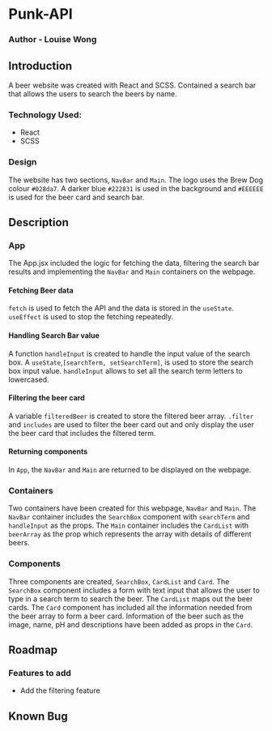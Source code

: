 # Punk-API 
### Author - Louise Wong

## Introduction
A beer website was created with React and SCSS. Contained a search bar that allows the users to search the beers by name. 

### Technology Used:
- React
- SCSS

### Design 
The website has two sections, `NavBar` and `Main`. The logo uses the Brew Dog colour `#028da7`. A darker blue `#222831` is used in the background and `#EEEEEE` is used for the beer card and search bar.

## Description 
### App 
The App.jsx included the logic for fetching the data, filtering the search bar results and implementing the `NavBar` and `Main` containers on the webpage.
#### Fetching Beer data
`fetch` is used to fetch the API and the data is stored in the `useState`. `useEffect` is used to stop the fetching repeatedly.
#### Handling Search Bar value
A function `handleInput` is created to handle the input value of the search box. A `useState`,`[searchTerm, setSearchTerm]`, is used to store the search box input value. `handleInput` allows to set all the search term letters to lowercased.
#### Filtering the beer card
A variable `filteredBeer` is created to store the filtered beer array. `.filter` and `includes` are used to filter the beer card out and only display the user the beer card that includes the filtered term.
#### Returning components
In `App`, the `NavBar` and `Main` are returned to be displayed on the webpage. 

### Containers
Two containers have been created for this webpage, `NavBar` and `Main`. The `NavBar` container includes the `SearchBox` component with `searchTerm` and `handleInput` as the props. The `Main` container includes the `CardList` with `beerArray` as the prop which represents the array with details of different beers.

### Components
Three components are created, `SearchBox`, `CardList` and `Card`. The `SearchBox` component includes a form with text input that allows the user to type in a search term to search the beer. The `CardList` maps out the beer cards. The `Card` component has included all the information needed from the beer array to form a beer card. Information of the beer such as the image, name, pH and descriptions have been added as props in the `Card`.

## Roadmap
### Features to add
- Add the filtering feature

## Known Bug